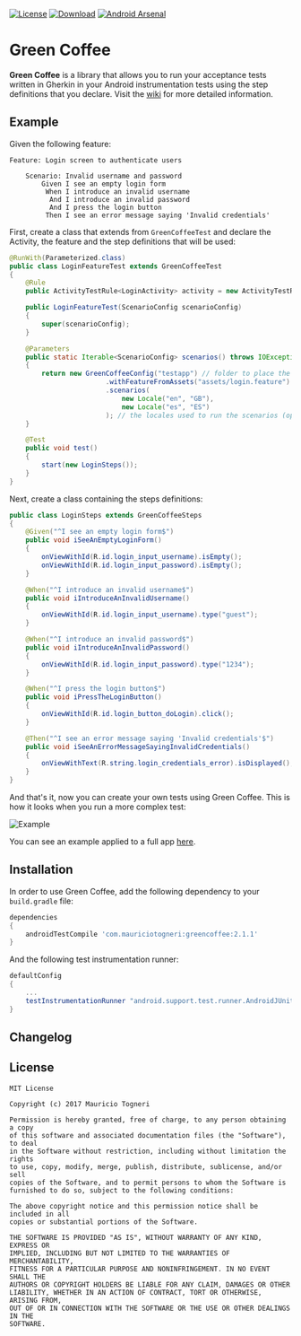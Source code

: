 [![License](https://img.shields.io/badge/license-MIT-green.svg)](https://github.com/mauriciotogneri/green-coffee/blob/master/LICENSE.md)
[![Download](https://api.bintray.com/packages/mauriciotogneri/maven/greencoffee/images/download.svg)](https://bintray.com/mauriciotogneri/maven/greencoffee/_latestVersion)
[![Android Arsenal](https://img.shields.io/badge/Android%20Arsenal-green--coffee-green.svg?style=true)](https://android-arsenal.com/details/1/4313)

# Green Coffee
**Green Coffee** is a library that allows you to run your acceptance tests written in Gherkin in your Android instrumentation tests using the step definitions that you declare. Visit the [wiki](https://github.com/mauriciotogneri/green-coffee/wiki) for more detailed information.

## Example

Given the following feature:

```gherkin
Feature: Login screen to authenticate users

	Scenario: Invalid username and password
	    Given I see an empty login form
		 When I introduce an invalid username
		  And I introduce an invalid password
		  And I press the login button
		 Then I see an error message saying 'Invalid credentials'
```

First, create a class that extends from `GreenCoffeeTest` and declare the Activity, the feature and the step definitions that will be used:

```java
@RunWith(Parameterized.class)
public class LoginFeatureTest extends GreenCoffeeTest
{
    @Rule
    public ActivityTestRule<LoginActivity> activity = new ActivityTestRule<>(LoginActivity.class);

    public LoginFeatureTest(ScenarioConfig scenarioConfig)
    {
        super(scenarioConfig);
    }

    @Parameters
    public static Iterable<ScenarioConfig> scenarios() throws IOException
    {
        return new GreenCoffeeConfig("testapp") // folder to place the screenshot if a test fails
                        .withFeatureFromAssets("assets/login.feature")
                        .scenarios(
                            new Locale("en", "GB"),
                            new Locale("es", "ES")
                        ); // the locales used to run the scenarios (optional)
    }

    @Test
    public void test()
    {
        start(new LoginSteps());
    }
}
```

Next, create a class containing the steps definitions:

```java
public class LoginSteps extends GreenCoffeeSteps
{
    @Given("^I see an empty login form$")
    public void iSeeAnEmptyLoginForm()
    {
        onViewWithId(R.id.login_input_username).isEmpty();
        onViewWithId(R.id.login_input_password).isEmpty();
    }

    @When("^I introduce an invalid username$")
    public void iIntroduceAnInvalidUsername()
    {
        onViewWithId(R.id.login_input_username).type("guest");
    }

    @When("^I introduce an invalid password$")
    public void iIntroduceAnInvalidPassword()
    {
        onViewWithId(R.id.login_input_password).type("1234");
    }

    @When("^I press the login button$")
    public void iPressTheLoginButton()
    {
        onViewWithId(R.id.login_button_doLogin).click();
    }

    @Then("^I see an error message saying 'Invalid credentials'$")
    public void iSeeAnErrorMessageSayingInvalidCredentials()
    {
        onViewWithText(R.string.login_credentials_error).isDisplayed();
    }
}
```

And that's it, now you can create your own tests using Green Coffee. This is how it looks when you run a more complex test:

![Example](http://i.imgur.com/4rMK1KK.gif)

You can see an example applied to a full app [here](https://github.com/vndly/green-coffee-example).

## Installation
In order to use Green Coffee, add the following dependency to your `build.gradle` file:

```groovy
dependencies
{
    androidTestCompile 'com.mauriciotogneri:greencoffee:2.1.1'
}
```

And the following test instrumentation runner:
```groovy
defaultConfig
{
    ...
    testInstrumentationRunner "android.support.test.runner.AndroidJUnitRunner"
}
```

## Changelog

## License

    MIT License

    Copyright (c) 2017 Mauricio Togneri

    Permission is hereby granted, free of charge, to any person obtaining a copy
    of this software and associated documentation files (the "Software"), to deal
    in the Software without restriction, including without limitation the rights
    to use, copy, modify, merge, publish, distribute, sublicense, and/or sell
    copies of the Software, and to permit persons to whom the Software is
    furnished to do so, subject to the following conditions:

    The above copyright notice and this permission notice shall be included in all
    copies or substantial portions of the Software.

    THE SOFTWARE IS PROVIDED "AS IS", WITHOUT WARRANTY OF ANY KIND, EXPRESS OR
    IMPLIED, INCLUDING BUT NOT LIMITED TO THE WARRANTIES OF MERCHANTABILITY,
    FITNESS FOR A PARTICULAR PURPOSE AND NONINFRINGEMENT. IN NO EVENT SHALL THE
    AUTHORS OR COPYRIGHT HOLDERS BE LIABLE FOR ANY CLAIM, DAMAGES OR OTHER
    LIABILITY, WHETHER IN AN ACTION OF CONTRACT, TORT OR OTHERWISE, ARISING FROM,
    OUT OF OR IN CONNECTION WITH THE SOFTWARE OR THE USE OR OTHER DEALINGS IN THE
    SOFTWARE.